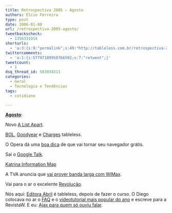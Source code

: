 ```yaml
---
title: Retrospectiva 2005 – Agosto
authors: Elcio Ferreira
type: post
date: 2006-01-08
url: /retrospectiva-2005-agosto/
tweetbackscheck:
  - 1356331914
shorturls:
  - 'a:3:{s:9:"permalink";s:49:"http://tableless.com.br/retrospectiva-2005-agosto";s:7:"tinyurl";s:26:"http://tinyurl.com/3vveou8";s:4:"isgd";s:19:"http://is.gd/0fVP71";}'
twittercomments:
  - 'a:1:{i:57797189958766592;s:7:"retweet";}'
tweetcount:
  - 1
dsq_thread_id: 503034311
categories:
  - Geral
  - Tecnologia e Tendências
tags:
  - cotidiano

---
```

**[Agosto][1]**:

Novo [A List Apart][2].

[BOL][3], [Goodyear][4] e [Charges][5] tableless.

O Opera dá uma [boa dica][6] de que vai tornar seu navegador grátis.

Sai o [Google Talk][7].

[Katrina Information Map][8]

A TVA anuncia que [vai prover banda larga com WiMax][9].

Vai para o ar o excelente [Revolução][10].

Nós aqui: [Editora Abril][11] é tableless, depois de fazer o curso. O Diego colocava no ar o [FAQ][12] e o [videotutorial mais popular do ano][13] e escreve para a RevistaW. E eu: [Ajax para quem só ouviu falar][14].

 [1]: http://tableless.com.br/2005/08/
 [2]: http://alistapart.com/
 [3]: http://www.bol.uol.com.br/
 [4]: http://www.goodyear.com.br/
 [5]: http://charges.uol.com.br/
 [6]: http://tableless.com.br/registro_opera_gratis
 [7]: http://www.google.com/talk/
 [8]: http://www.scipionus.com/katrina.html
 [9]: http://info.abril.com.br/aberto/infonews/082005/24082005-5.shl
 [10]: http://www.revolucao.etc.br/
 [11]: http://www.abril.com.br/
 [12]: http://tableless.com.br/aprenda/faq/
 [13]: http://tableless.com.br/videotutorial/videotutorial4/imagereplacementnospan.swf
 [14]: http://tableless.com.br/ajaxdemo/